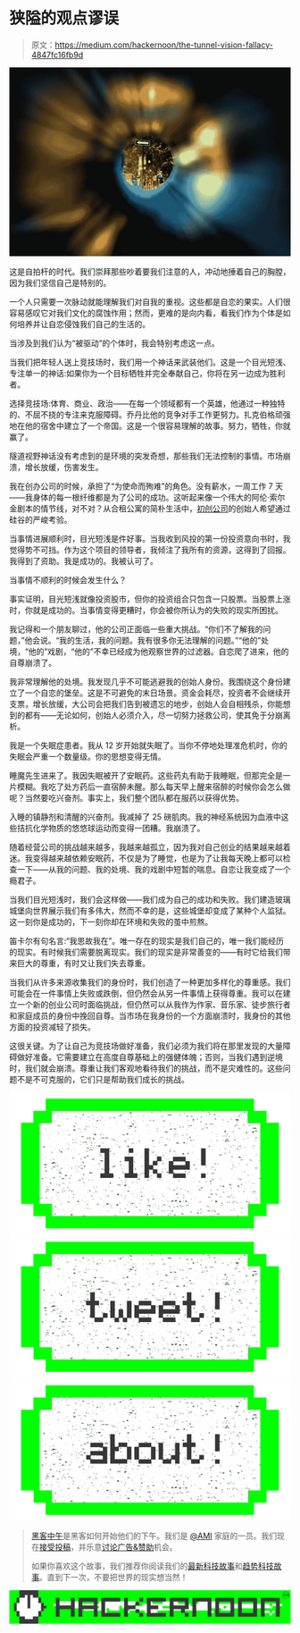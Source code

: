 # 狭隘的观点谬误

> 原文：<https://medium.com/hackernoon/the-tunnel-vision-fallacy-4847fc16fb9d>

![](img/43f171ee8f916a39b62d71afd5dbe9b5.png)

这是自拍杆的时代。我们崇拜那些吵着要我们注意的人，冲动地捶着自己的胸膛，因为我们坚信自己是特别的。

一个人只需要一次脉动就能理解我们对自我的重视。这些都是自恋的果实。人们很容易感叹它对我们文化的腐蚀作用；然而，更难的是向内看，看我们作为个体是如何培养并让自恋侵蚀我们自己的生活的。

当涉及到我们认为“被驱动”的个体时，我会特别考虑这一点。

当我们把年轻人送上竞技场时，我们用一个神话来武装他们。这是一个目光短浅、专注单一的神话:如果你为一个目标牺牲并完全奉献自己，你将在另一边成为胜利者。

选择竞技场:体育、商业、政治——在每一个领域都有一个英雄，他通过一种独特的、不屈不挠的专注来克服障碍。乔丹比他的竞争对手工作更努力。扎克伯格顽强地在他的宿舍中建立了一个帝国。这是一个很容易理解的故事。努力，牺牲，你就赢了。

隧道视野神话没有考虑到的是环境的突发奇想，那些我们无法控制的事情。市场崩溃，增长放缓，伤害发生。

我在创办公司的时候，承担了“为使命而殉难”的角色。没有薪水，一周工作 7 天——我身体的每一根纤维都是为了公司的成功。这听起来像一个伟大的阿伦·索尔金剧本的情节线，对不对？从合租公寓的简朴生活中，[初创公司](https://hackernoon.com/tagged/startup)的创始人希望通过硅谷的严峻考验。

当事情进展顺利时，目光短浅是件好事。当我收到风投的第一份投资意向书时，我觉得势不可挡。作为这个项目的领导者，我倾注了我所有的资源，这得到了回报。我得到了资助。我是成功的。我被认可了。

当事情不顺利的时候会发生什么？

事实证明，目光短浅就像投资股市，但你的投资组合只包含一只股票。当股票上涨时，你就是成功的。当事情变得更糟时，你会被你所认为的失败的现实所困扰。

我记得和一个朋友聊过，他的公司正面临一些重大挑战。“你们不了解我的问题，”他会说。“我的生活，我的问题。我有很多你无法理解的问题。”“他的”处境，“他的”戏剧，“他的”不幸已经成为他观察世界的过滤器。自恋爬了进来，他的自尊崩溃了。

我非常理解他的处境。我发现几乎不可能逃避我的创始人身份。我围绕这个身份建立了一个自恋的堡垒。这是不可避免的末日场景。资金会耗尽，投资者不会继续开支票，增长放缓，大公司会把我们告到被遗忘的地步，创始人会自相残杀，你能想到的都有——无论如何，创始人必须介入，尽一切努力拯救公司，使其免于分崩离析。

我是一个失眠症患者。我从 12 岁开始就失眠了。当你不停地处理准危机时，你的失眠会严重一个数量级。你的思想变得无情。

睡魔先生进来了。我因失眠被开了安眠药。这些药丸有助于我睡眠，但那完全是一片模糊。我吃了处方药后一直宿醉未醒。那么每天早上醒来宿醉的时候你会怎么做呢？当然要吃兴奋剂。事实上，我们整个团队都在服药以获得优势。

入睡的镇静剂和清醒的兴奋剂。我减掉了 25 磅肌肉。我的神经系统因为血液中这些拮抗化学物质的悠悠球运动而变得一团糟。我崩溃了。

随着经营公司的挑战越来越多，我越来越孤立，因为我对自己创业的结果越来越着迷。我变得越来越依赖安眠药，不仅是为了睡觉，也是为了让我每天晚上都可以检查一下——从我的问题、我的处境、我的戏剧中短暂的喘息。自恋让我变成了一个瘾君子。

当我们目光短浅时，我们会这样做——我们成为自己的成功和失败。我们建造玻璃城堡向世界展示我们有多伟大，然而不幸的是，这些城堡却变成了某种个人监狱。这一刻你是成功的，下一刻你却在环境和失败的茧中煎熬。

笛卡尔有句名言:“我思故我在”。唯一存在的现实是我们自己的，唯一我们能经历的现实。有时候我们需要脱离现实。我们的现实是非常善变的——有时它给我们带来巨大的尊重，有时又让我们失去尊重。

当我们从许多来源收集我们的身份时，我们创造了一种更加多样化的尊重感。我们可能会在一件事情上失败或跌倒，但仍然会从另一件事情上获得尊重。我可以在建立一个新的创业公司时面临挑战，但仍然可以从我作为作家、音乐家、徒步旅行者和家庭成员的身份中挽回自尊。当市场在我身份的一个方面崩溃时，我身份的其他方面的投资减轻了损失。

这很关键。为了让自己为竞技场做好准备，我们必须为我们将在那里发现的大量障碍做好准备。它需要建立在高度自尊基础上的强健体魄；否则，当我们遇到逆境时，我们就会崩溃。尊重让我们客观地看待我们的挑战，而不是灾难性的。这些问题不是不可克服的，它们只是帮助我们成长的挑战。

[![](img/50ef4044ecd4e250b5d50f368b775d38.png)](http://bit.ly/HackernoonFB)[![](img/979d9a46439d5aebbdcdca574e21dc81.png)](https://goo.gl/k7XYbx)[![](img/2930ba6bd2c12218fdbbf7e02c8746ff.png)](https://goo.gl/4ofytp)

> [黑客中午](http://bit.ly/Hackernoon)是黑客如何开始他们的下午。我们是 [@AMI](http://bit.ly/atAMIatAMI) 家庭的一员。我们现在[接受投稿](http://bit.ly/hackernoonsubmission)，并乐意[讨论广告&赞助](mailto:partners@amipublications.com)机会。
> 
> 如果你喜欢这个故事，我们推荐你阅读我们的[最新科技故事](http://bit.ly/hackernoonlatestt)和[趋势科技故事](https://hackernoon.com/trending)。直到下一次，不要把世界的现实想当然！

[![](img/be0ca55ba73a573dce11effb2ee80d56.png)](https://goo.gl/Ahtev1)